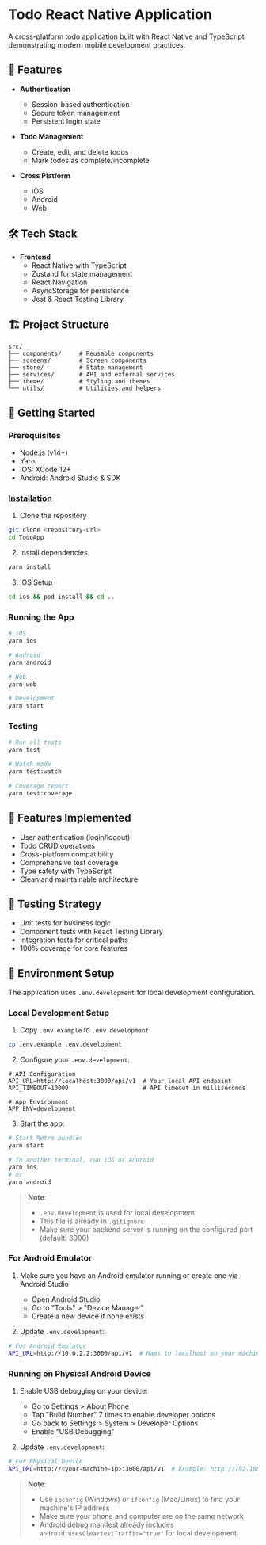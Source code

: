 # Todo React Native Application

A cross-platform todo application built with React Native and TypeScript demonstrating modern mobile development practices.

## 🚀 Features

- **Authentication**

  - Session-based authentication
  - Secure token management
  - Persistent login state

- **Todo Management**

  - Create, edit, and delete todos
  - Mark todos as complete/incomplete

- **Cross Platform**
  - iOS
  - Android
  - Web

## 🛠 Tech Stack

- **Frontend**
  - React Native with TypeScript
  - Zustand for state management
  - React Navigation
  - AsyncStorage for persistence
  - Jest & React Testing Library

## 🏗 Project Structure

```
src/
├── components/     # Reusable components
├── screens/        # Screen components
├── store/          # State management
├── services/       # API and external services
├── theme/          # Styling and themes
└── utils/          # Utilities and helpers
```

## 🚦 Getting Started

### Prerequisites

- Node.js (v14+)
- Yarn
- iOS: XCode 12+
- Android: Android Studio & SDK

### Installation

1. Clone the repository

```bash
git clone <repository-url>
cd TodoApp
```

2. Install dependencies

```bash
yarn install
```

3. iOS Setup

```bash
cd ios && pod install && cd ..
```

### Running the App

```bash
# iOS
yarn ios

# Android
yarn android

# Web
yarn web

# Development
yarn start
```

### Testing

```bash
# Run all tests
yarn test

# Watch mode
yarn test:watch

# Coverage report
yarn test:coverage
```

## 📱 Features Implemented

- User authentication (login/logout)
- Todo CRUD operations
- Cross-platform compatibility
- Comprehensive test coverage
- Type safety with TypeScript
- Clean and maintainable architecture

## 🧪 Testing Strategy

- Unit tests for business logic
- Component tests with React Testing Library
- Integration tests for critical paths
- 100% coverage for core features

## 🔐 Environment Setup

The application uses `.env.development` for local development configuration.

### Local Development Setup

1. Copy `.env.example` to `.env.development`:

```bash
cp .env.example .env.development
```

2. Configure your `.env.development`:

```properties
# API Configuration
API_URL=http://localhost:3000/api/v1  # Your local API endpoint
API_TIMEOUT=10000                     # API timeout in milliseconds

# App Environment
APP_ENV=development
```

3. Start the app:

```bash
# Start Metro bundler
yarn start

# In another terminal, run iOS or Android
yarn ios
# or
yarn android
```

> **Note**:
>
> - `.env.development` is used for local development
> - This file is already in `.gitignore`
> - Make sure your backend server is running on the configured port (default: 3000)

### For Android Emulator

1. Make sure you have an Android emulator running or create one via Android Studio

   - Open Android Studio
   - Go to "Tools" > "Device Manager"
   - Create a new device if none exists

2. Update `.env.development`:

```bash
# For Android Emulator
API_URL=http://10.0.2.2:3000/api/v1  # Maps to localhost on your machine
```

### Running on Physical Android Device

1. Enable USB debugging on your device:

   - Go to Settings > About Phone
   - Tap "Build Number" 7 times to enable developer options
   - Go back to Settings > System > Developer Options
   - Enable "USB Debugging"

2. Update `.env.development`:

```bash
# For Physical Device
API_URL=http://<your-machine-ip>:3000/api/v1  # Example: http://192.168.1.100:3000/api/v1
```

> **Note**:
>
> - Use `ipconfig` (Windows) or `ifconfig` (Mac/Linux) to find your machine's IP address
> - Make sure your phone and computer are on the same network
> - Android debug manifest already includes `android:usesCleartextTraffic="true"` for local development
